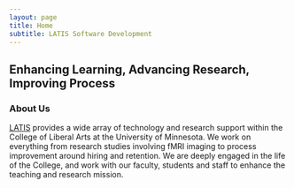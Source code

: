 ```yaml
---
layout: page
title: Home
subtitle: LATIS Software Development
---
```

## Enhancing Learning, Advancing Research, Improving Process

### About Us

[LATIS](http://latis.umn.edu) provides a wide array of technology and research support within the College of Liberal Arts at the University of Minnesota.  We work on everything from research studies involving fMRI imaging to process improvement around hiring and retention.  We are deeply engaged in the life of the College, and work with our faculty, students and staff to enhance the teaching and research mission.
